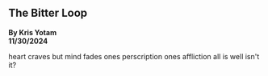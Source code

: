 ## The Bitter Loop
**By Kris Yotam**  
**11/30/2024**  

heart craves but mind fades
ones perscription ones affliction
all is well isn't it?
